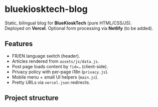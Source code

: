 # bluekiosktech-blog
Static, bilingual blog for **BlueKioskTech** (pure HTML/CSS/JS).  
Deployed on **Vercel**. Optional form processing via **Netlify** (to be added).
## Features
- FR/EN language switch (header).
- Articles rendered from `assets/js/data.js`.
- Post page loads content by `?id=…` (client-side).
- Privacy policy with per-page i18n (`privacy.js`).
- Mobile menu + small UI helpers (`main.js`).
- Pretty URLs via `vercel.json` redirects.

## Project structure
